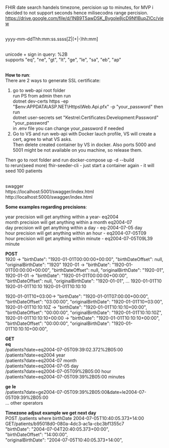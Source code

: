 FHIR date search handels timezone, percision up to minutes, for MVP i decided to not support seconds hence milisecodns range percision.<br>
https://drive.google.com/file/d/1NB9T5awDSK_Bygole8jcD9NfIBupZlCc/view<br><br>

yyyy-mm-ddThh:mm:ss.ssss[Z|(+|-)hh:mm]<br><br>

unicode + sign in query: %2B<br>
supports "eq", "ne", "gt", "lt", "ge", "le", "sa", "eb", "ap"<br><br>

**How to run**:<br>
There are 2 ways to generate SSL certificate:<br>
1) go to web-api root folder<br>
run PS from admin then run<br>
dotnet dev-certs https -ep "$env:APPDATA\ASP.NET\Https\Web.Api.pfx" -p "your_password"
then run<br>
dotnet user-secrets set "Kestrel:Certificates:Development:Password" "your_password"<br>
in .env file you can change your_password if needed
2) Go to VS and run web-api with Docker lauch profile, VS will create a cert, agree to what VS asks.<br>
Then delete created container by VS in docker. Also ports 5000 and 5001 might be not available on you machine, so release them.<br>

Then go to root folder and run docker-compose up -d --build<br>
to rerun(seed more) fhir-seeder-cli - just start a container again - it will seed 100 patients<br><br>

swagger<br>
https://localhost:5001/swagger/index.html<br>
http://localhost:5000/swagger/index.html<br>

**Some examples regarding precisions**:<br>


year precision will get anything within a year- eq2004<br>
month precision will get anything within a month eq2004-07<br>
day precision will get anything within a day - eq-2004-07-05 day<br>
hour precision will get anything within an hour - eq2004-07-05T09<br>
hour precision will get anything within minute - eq2004-07-05T09L39 minute<br>

**POST**<br>
1920  ->
"birthDate": "1920-01-01T00:00:00+00:00",
"birthDateOffset": null,
"originalBirthDate": "1920"
1920-01 ->
"birthDate": "1920-01-01T00:00:00+00:00",
"birthDateOffset": null,
"originalBirthDate": "1920-01",
1920-01-01 ->
"birthDate": "1920-01-01T00:00:00+00:00",
"birthDateOffset": null,
"originalBirthDate": "1920-01-01",
...
1920-01-01T10
1920-01-01T10:10
1920-01-01T10:10:10

1920-01-01T10+03:00->
"birthDate": "1920-01-01T07:00:00+00:00",
"birthDateOffset": "03:00:00",
"originalBirthDate": "1920-01-01T10+03:00",
1920-01-01T10:10:10Z ->
"birthDate": "1920-01-01T10:10:10+00:00",
"birthDateOffset": "00:00:00",
"originalBirthDate": "1920-01-01T10:10:10Z",
1920-01-01T10:10:10+00:00 ->
"birthDate": "1920-01-01T10:10:10+00:00",
"birthDateOffset": "00:00:00",
"originalBirthDate": "1920-01-01T10:10:10+00:00",

**GET**<br>
**eq**<br>
/patients?date=eq2004-07-05T09:39:02.372%2B05:00<br>
/patients?date=eq2004 year<br>
/patients?date=eq2004-07 month<br>
/patients?date=eq2004-07-05 day<br>
/patients?date=eq2004-07-05T09%2B05:00 hour<br>
/patients?date=eq2004-07-05T09:39%2B05:00 minutes<br>

**ge** **le**<br>
/patients?date=ge2004-07-05T09:39%2B05:00&date=le2004-07-05T09:39%2B05:00<br>
...
other operators

**Timezone adjsut example we get next day**<br>
POST /patients where birthDate 2004-07-05T10:40:05.373+14:00<br>
GET/patients/b95018d0-080a-4dc3-ac1a-cbc3bf1355c7<br>
"birthDate": "2004-07-04T20:40:05.373+00:00",<br>
"birthDateOffset": "14:00:00",<br>
"originalBirthDate": "2004-07-05T10:40:05.373+14:00",<br>
